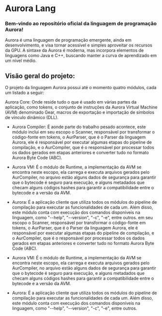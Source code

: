 # Aurora Lang

### Bem-vindo ao repositório oficial da linguagem de programação Aurora!

Aurora é uma linguagem de programação emergente, ainda em desenvolvimento,
e visa tornar acessível e simples aproveitar os recursos da GPU.
A sintaxe da Aurora é moderna, mas incorpora elementos de linguagens como
Java e C++, buscando manter a curva de aprendizado em um nível médio.

## Visão geral do projeto:

O projeto da linguagem Aurora possui até o momento quatro módulos, cada
um listado a seguir:

Aurora Core: Onde reside tudo o que é usado em várias partes da aplicação,
como tokens, o conjunto de instruções da Aurora Virtual Machine (AVM)
denominado Gear, macros de exportação e importação de símbolos de vínculo
dinâmico (DLL).

- Aurora Compiler: É aonde parte do trabalho pesado acontece, este módulo inclui
em seu escopo o Scanner, responsável por transformar o código-fonte em tokens,
o AurParser, que é o Parser da linguagem Aurora, ele é responsável por executar
algumas etapas do pipeline de compilação, e o AurCompiler, que é o responsável
por processar todos os dados gerados em etapas anteriores e converter tudo no
formato Aurora Byte Code (ABC).

- Aurora VM: É o módulo de Runtime, a implementação da AVM se encontra neste escopo,
ela carrega e executa arquivos gerados pelo AurCompiler, no arquivo estão alguns
dados de segurança para garantir que o bytecode é seguro para execução, e alguns
metadados que checam alguns códigos hashes para garantir a compatibilidade entre
o bytecode e a versão da AVM.

- Aurora: É a aplicação cliente que utiliza todos os módulos do pipeline de
compilação para executar as funcionalidades de cada um. Além disso, este
módulo conta com execução dos comandos disponíveis na linguagem, como
"--help", "--version", "-c", "-e", entre outros.
  em seu escopo o Scanner, responsável por transformar o código-fonte em tokens,
  o AurParser, que é o Parser da linguagem Aurora, ele é responsável por executar
  algumas etapas do pipeline de compilação, e o AurCompiler, que é o responsável
  por processar todos os dados gerados em etapas anteriores e converter tudo no
  formato Aurora Byte Code (ABC).

- Aurora VM: É o módulo de Runtime, a implementação da AVM se encontra neste escopo,
  ela carrega e executa arquivos gerados pelo AurCompiler, no arquivo estão alguns
  dados de segurança para garantir que o bytecode é seguro para execução, e alguns
  metadados que checam alguns códigos hashes para garantir a compatibilidade entre
  o bytecode e a versão da AVM.

- Aurora: É a aplicação cliente que utiliza todos os módulos do pipeline de
  compilação para executar as funcionalidades de cada um. Além disso, este
  módulo conta com execução dos comandos disponíveis na linguagem, como
  "--help", "--version", "-c", "-e", entre outros.

